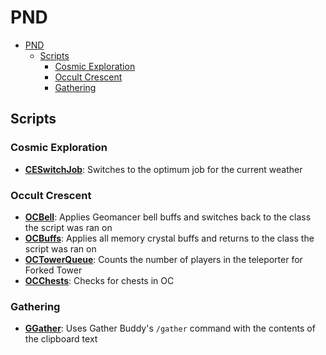# PND

<!--toc:start-->
- [PND](#pnd)
  - [Scripts](#scripts)
    - [Cosmic Exploration](#cosmic-exploration)
    - [Occult Crescent](#occult-crescent)
    - [Gathering](#gathering)
<!--toc:end-->

## Scripts

### Cosmic Exploration

- **[CESwitchJob](https://github.com/ficklep/PND/blob/main/CosmicExploration/CESwitchJob.lua)**:
  Switches to the optimum job for the current weather

### Occult Crescent

- **[OCBell](https://github.com/ficklep/PND/blob/main/OccultCrescent/OCBell.lua)**:
  Applies Geomancer bell buffs and switches back to the class the script was ran
  on
- **[OCBuffs](https://github.com/ficklep/PND/blob/main/OccultCrescent/OCBuffs.lua)**:
  Applies all memory crystal buffs and returns to the class the script was ran on
- **[OCTowerQueue](https://github.com/ficklep/PND/blob/main/OccultCrescent/OCTowerQueue.lua)**:
  Counts the number of players in the teleporter for Forked Tower
- **[OCChests](https://github.com/ficklep/PND/blob/main/OccultCrescent/OCChests.lua)**:
  Checks for chests in OC

### Gathering

- **[GGather](https://github.com/ficklep/PND/blob/main/Gathering/GGather.lua)**:
  Uses Gather Buddy's `/gather` command with the contents of the clipboard text
